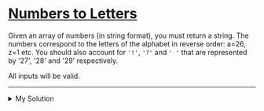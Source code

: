 # [Numbers to Letters](https://www.codewars.com/kata/57ebaa8f7b45ef590c00000c)

Given an array of numbers (in string format), you must return a string. The numbers correspond to the letters of the alphabet in reverse order: a=26, z=1 etc. You should also account for `'!'`, `'?'` and `' '` that are represented by '27', '28' and '29' respectively.

All inputs will be valid.

---

<details><summary>My Solution</summary>

```js
function switcher(x) {
  return x.reduce((str, cur) => (str = str + ' zyxwvutsrqponmlkjihgfedcba!? '[cur]), '')
}
```

</details>

